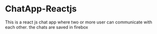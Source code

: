 # ChatApp-Reactjs

This is a react js chat app where two or more user can communicate with each other.
the chats are saved in firebox
